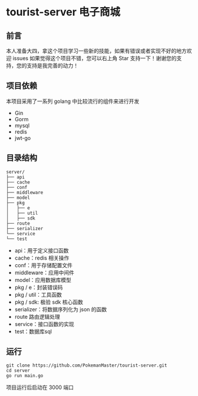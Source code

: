 # tourist-server 电子商城

## 前言

本人准备大四，拿这个项目学习一些新的技能，如果有错误或者实现不好的地方欢迎 issues
如果觉得这个项目不错，您可以右上角 Star 支持一下！谢谢您的支持，您的支持是我完善的动力！

## 项目依赖
本项目采用了一系列 golang 中比较流行的组件来进行开发

- Gin
- Gorm
- mysql
- redis
- jwt-go

## 目录结构
```
server/
├── api
├── cache
├── conf
├── middleware
├── model
├── pkg
│	├── e
│	├── util
│   ├── sdk
├── route
├── serializer
└── service
└── test
```
- api：用于定义接口函数
- cache：redis 相关操作
- conf：用于存储配置文件
- middleware：应用中间件
- model：应用数据库模型
- pkg / e：封装错误码
- pkg / util：工具函数
- pkg / sdk: 极验 sdk 核心函数
- serializer：将数据序列化为 json 的函数
- route 路由逻辑处理
- service：接口函数的实现
- test：数据库sql

## 运行
```
git clone https://github.com/PokemanMaster/tourist-server.git
cd server
go run main.go
```
项目运行后启动在 3000 端口